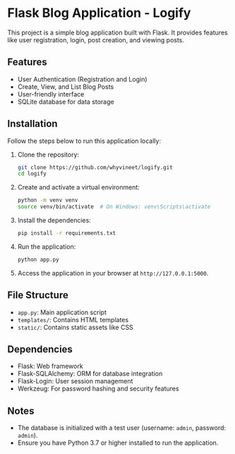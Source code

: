 # Flask Blog Application - Logify

This project is a simple blog application built with Flask. It provides features like user registration, login, post creation, and viewing posts.

## Features

- User Authentication (Registration and Login)
- Create, View, and List Blog Posts
- User-friendly interface
- SQLite database for data storage

## Installation

Follow the steps below to run this application locally:

1. Clone the repository:
   ```bash
   git clone https://github.com/whyvineet/logify.git
   cd logify
   ```

2. Create and activate a virtual environment:
   ```bash
   python -m venv venv
   source venv/bin/activate  # On Windows: venv\Scripts\activate
   ```

3. Install the dependencies:
   ```bash
   pip install -r requirements.txt
   ```

4. Run the application:
   ```bash
   python app.py
   ```

5. Access the application in your browser at `http://127.0.0.1:5000`.

## File Structure

- `app.py`: Main application script
- `templates/`: Contains HTML templates
- `static/`: Contains static assets like CSS

## Dependencies

- Flask: Web framework
- Flask-SQLAlchemy: ORM for database integration
- Flask-Login: User session management
- Werkzeug: For password hashing and security features

## Notes

- The database is initialized with a test user (username: `admin`, password: `admin`).
- Ensure you have Python 3.7 or higher installed to run the application.